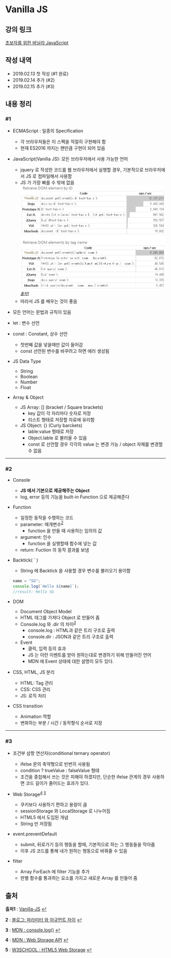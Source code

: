 # Vanilla JS

## 강의 링크

[초보자를 위한 바닐라 JavaScript](https://academy.nomadcoders.co/p/javascript-basics-for-absolute-beginners-kr)

## 작성 내역

- 2019.02.13 첫 작성 (#1 완료)
- 2019.02.14 추가 (#2)
- 2019.02.15 추가 (#3)

## 내용 정리

### #1

- ECMAScript : 일종의 Specification
  - 각 브라우져들은 이 스펙을 적절히 구현해야 함
  - 현재 ES2016 까지는 왠만큼 구현이 되어 있음
- JavaScript(Vanilla JS): 모든 브라우저에서 사용 가능한 언어
  - jquery 로 작성한 코드를 웹 브라우저에서 실행할 경우, 기본적으로 브라우저에서 JS 로 컴파일해서 사용함
  - JS 가 가장 빠를 수 밖에 없음
  ![JS Compare](../Images/vanillajs_compare.jpg)
  <sup id="sup1">[*출처1*](#footnote1)</sup>
  - 따라서 JS 를 배우는 것이 좋음

- 모든 언어는 문법과 규칙이 있음

- let : 변수 선언
- const : Constant, 상수 선언
  - 첫번째 값을 넣을때만 값이 들어감
  - const 선언된 변수를 바꾸려고 하면 에러 생성됨

- JS Data Type
  - String
  - Boolean
  - Number
  - Float

- Array & Object
  - JS Array: [] (bracket / Square brackets)
    - key 값이 각 자리마다 숫자로 저장
    - 리스트 형태로 저장할 자료에 유리함
  - JS Object: {} (Curly barckets)
    - lable:value 형태로 저장
    - Object.lable 로 불러올 수 있음
    - const 로 선언할 경우 각각의 value 는 변경 가능 / object 자체를 변경할 수 없음

---

### #2

- Console
  - **JS 에서 기본으로 제공해주는 Object**
  - log, error 등의 기능을 built-in Function 으로 제공해준다

- Function
  - 일정한 동작을 수행하는 코드
  - parameter: 매개변수<sup id="sup2">[*2*](#footnote2)</sup>
    - function 을 만들 때 사용하는 임의의 값
  - argument: 인수
    - function 을 실행할때 함수에 넣는 값
  - return: Fuction 의 동작 결과를 보냄

- Backtick( ` )
  - String 에 Backtick 을 사용할 경우 변수를 불러오기 용이함

  ```js
  name = "SG";
  console.log(`Hello ${name}`);
  //result: Hello SG
  ```

- DOM
  - Document Object Model
  - HTML 태그를 가져다 Object 로 만들어 줌
  - Console.log 와 .dir 의 차이<sup id="sup3">[*3*](#footnote3)</sup>
    - console.log : HTML과 같은 트리 구조로 출력
    - console.dir : JSON과 같은 트리 구조로 출력
  - Event
    - 클릭, 입력 등의 효과
    - JS 는 이런 이벤트를 받아 원하는대로 변경하기 위해 만들어진 언어
    - MDN 에 Event 상태에 대한 설명이 모두 있다.

- CSS, HTML, JS 분리
  - HTML: Tag 관리
  - CSS: CSS 관리
  - JS: 로직 처리

- CSS transition
  - Animation 역할
  - 변화하는 부분 / 시간 / 동작형식 순서로 지정

---

### #3

- 조건부 삼항 연산자(conditional ternary operator)
  - ifelse 문의 축약형으로 빈번히 사용됨
  - condition ? trueValue : falseValue 형태
  - 조건을 중첩해서 쓰는 것은 피해야 하겠지만, 단순한 ifelse 관계의 경우 사용하면 코드 길이가 줄어드는 효과가 있다.

- Web Storage<sup id="sup4">[*4*](#footnote4)</sup> <sup id="sup5">[*5*](#footnote5)</sup>
  - 쿠키보다 사용하기 편하고 용량이 큼
  - sessionStorage 와 LocalStorage 로 나누어짐
  - HTML5 에서 도입된 개념
  - String 만 저장됨

- event.preventDefault
  - submit, 뒤로가기 등의 행동을 할때, 기본적으로 하는 그 행동들을 막아줌
  - 이후 JS 코드를 통해 내가 원하는 행동으로 바꿔줄 수 있음

- filter
  - Array ForEach 에 filter 기능을 추가
  - 판별 함수를 통과하는 요소를 가지고 새로운 Array 를 만들어 줌

## 출처

<b id="footnote1">출처1</b> : [Vanilla-JS](http://vanilla-js.com/) [↩](#sup1)

<b id="footnote2">2</b> : [블로그: 파라미터 와 아규먼트 차이](https://enarastudent.tistory.com/entry/%ED%95%A8%EC%88%98%EC%9D%98-%EC%95%84%EA%B7%9C%EB%A8%BC%ED%8A%B8%EC%99%80-%ED%8C%8C%EB%9D%BC%EB%AF%B8%ED%84%B0%EC%9D%98-%EC%B0%A8%EC%9D%B4) [↩](#sup2)

<b id="footnote3">3</b> : [MDN : console.log()](https://developer.mozilla.org/ko/docs/Web/API/Console/log#console.dir()_%EA%B3%BC%EC%9D%98_%EC%B0%A8%EC%9D%B4) [↩](#sup3)

<b id="footnote4">4</b> : [MDN : Web Storage API](https://developer.mozilla.org/ko/docs/Web/API/Web_Storage_API) [↩](#sup4)

<b id="footnote5">5</b> : [W3SCHOOL : HTML5 Web Storage](https://www.w3schools.com/html/html5_webstorage.asp) [↩](#sup5)
